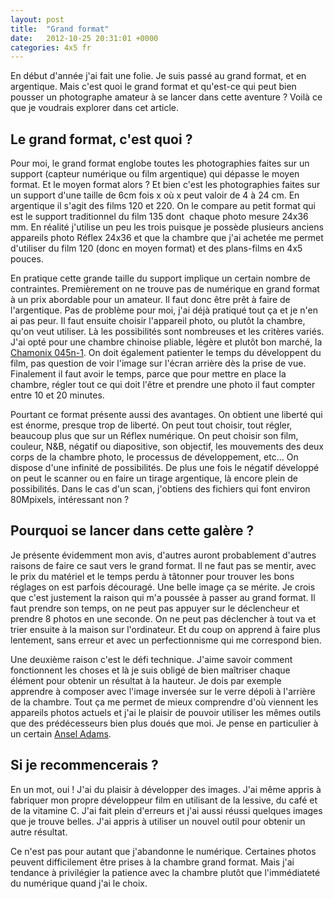 ```yaml
---
layout: post
title:  "Grand format"
date:   2012-10-25 20:31:01 +0000
categories: 4x5 fr
---
```

En début d'année j'ai fait une folie. Je suis passé au grand format, et en argentique. Mais c'est quoi le grand format et qu'est-ce qui peut bien pousser un photographe amateur à se lancer dans cette aventure ? Voilà ce que je voudrais explorer dans cet article.

## Le grand format, c'est quoi ?
Pour moi, le grand format englobe toutes les photographies faites sur un support (capteur numérique ou film argentique) qui dépasse le moyen format. Et le moyen format alors ? Et bien c'est les photographies faites sur un support d'une taille de 6cm fois x où x peut valoir de 4 à 24 cm. En argentique il s'agit des films 120 et 220. On le compare au petit format qui est le support traditionnel du film 135 dont  chaque photo mesure 24x36 mm. En réalité j'utilise un peu les trois puisque je possède plusieurs anciens appareils photo Réflex 24x36 et que la chambre que j'ai achetée me permet d'utiliser du film 120 (donc en moyen format) et des plans-films en 4x5 pouces.

En pratique cette grande taille du support implique un certain nombre de contraintes. Premièrement on ne trouve pas de numérique en grand format à un prix abordable pour un amateur. Il faut donc être prêt à faire de l'argentique. Pas de problème pour moi, j'ai déjà pratiqué tout ça et je n'en ai pas peur. Il faut ensuite choisir l'appareil photo, ou plutôt la chambre, qu'on veut utiliser. Là les possibilités sont nombreuses et les critères variés. J'ai opté pour une chambre chinoise pliable, légère et plutôt bon marché, la [Chamonix 045n-1](http://www.chamonixviewcamera.com/45.html). On doit également patienter le temps du développent du film, pas question de voir l'image sur l'écran arrière dès la prise de vue. Finalement il faut avoir le temps, parce que pour mettre en place la chambre, régler tout ce qui doit l'être et prendre une photo il faut compter entre 10 et 20 minutes.

Pourtant ce format présente aussi des avantages. On obtient une liberté qui est énorme, presque trop de liberté. On peut tout choisir, tout régler, beaucoup plus que sur un Réflex numérique. On peut choisir son film, couleur, N&amp;B, négatif ou diapositive, son objectif, les mouvements des deux corps de la chambre photo, le processus de développement, etc... On dispose d'une infinité de possibilités. De plus une fois le négatif développé on peut le scanner ou en faire un tirage argentique, là encore plein de possibilités. Dans le cas d'un scan, j'obtiens des fichiers qui font environ 80Mpixels, intéressant non ?

## Pourquoi se lancer dans cette galère ?
Je présente évidemment mon avis, d'autres auront probablement d'autres raisons de faire ce saut vers le grand format. Il ne faut pas se mentir, avec le prix du matériel et le temps perdu à tâtonner pour trouver les bons réglages on est parfois découragé. Une belle image ça se mérite. Je crois que c'est justement la raison qui m'a poussée à passer au grand format. Il faut prendre son temps, on ne peut pas appuyer sur le déclencheur et prendre 8 photos en une seconde. On ne peut pas déclencher à tout va et trier ensuite à la maison sur l'ordinateur. Et du coup on apprend à faire plus lentement, sans erreur et avec un perfectionnisme qui me correspond bien.

Une deuxième raison c'est le défi technique. J'aime savoir comment fonctionnent les choses et là je suis obligé de bien maîtriser chaque élément pour obtenir un résultat à la hauteur. Je dois par exemple apprendre à composer avec l'image inversée sur le verre dépoli à l'arrière de la chambre. Tout ça me permet de mieux comprendre d'où viennent les appareils photos actuels et j'ai le plaisir de pouvoir utiliser les mêmes outils que des prédécesseurs bien plus doués que moi. Je pense en particulier à un certain [Ansel Adams](https://fr.wikipedia.org/wiki/Ansel_Adams).

## Si je recommencerais ?
En un mot, oui ! J'ai du plaisir à développer des images. J'ai même appris à fabriquer mon propre développeur film en utilisant de la lessive, du café et de la vitamine C. J'ai fait plein d'erreurs et j'ai aussi réussi quelques images que je trouve belles. J'ai appris à utiliser un nouvel outil pour obtenir un autre résultat.

Ce n'est pas pour autant que j'abandonne le numérique. Certaines photos peuvent difficilement être prises à la chambre grand format. Mais j'ai tendance à privilégier la patience avec la chambre plutôt que l'immédiateté du numérique quand j'ai le choix.
